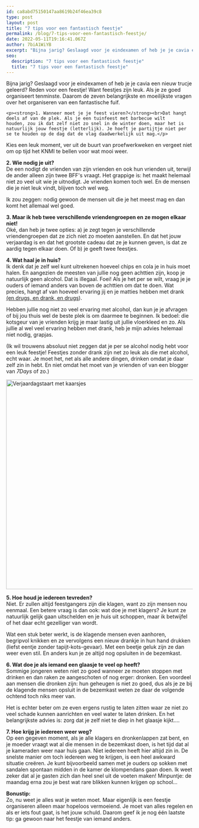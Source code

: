 ```yaml
---
id: ca8abd75150147aa8619b24f46ea39c8
type: post
layout: post
title: "7 tips voor een fantastisch feestje"
permalink: /blog/7-tips-voor-een-fantastisch-feestje/
date: 2022-05-11T19:16:41.067Z
author: 7biA1WiYB
excerpt: "Bijna jarig? Geslaagd voor je eindexamen of heb je je cavia een nieuw trucje geleerd? Reden voor een feestje! Want feestjes zijn leuk. Als je ze goed organiseert tenminste. Daarom de zeven belangrijkste en moeilijkste vragen over het organiseren van een fantastische fuif.   "
seo:
  description: "7 tips voor een fantastisch feestje"
  title: "7 tips voor een fantastisch feestje"
---
```

Bijna jarig? Geslaagd voor je eindexamen of heb je je cavia een nieuw trucje geleerd? Reden voor een feestje! Want feestjes zijn leuk. Als je ze goed organiseert tenminste. Daarom de zeven belangrijkste en moeilijkste vragen over het organiseren van een fantastische fuif.   

    <p><strong>1. Wanneer moet je je feest vieren?</strong><br>Dat hangt deels af van de plek. Als je een tuinfeest met barbecue wilt houden, zou ik dat zelf niet zo snel in de winter doen, maar het is natuurlijk jouw feestje (letterlijk). Je hoeft je partijtje niet per se te houden op de dag dat de vlag daadwerkelijk uit mag.</p>
<p>Kies een leuk moment, ver uit de buurt van proefwerkweken en vergeet niet om op tijd het KNMI te bellen voor wat mooi weer. </p>
<p><strong>2. Wie nodig je uit?</strong><br>De een nodigt de vrienden van zijn vrienden en ook hun vrienden uit, terwijl de ander alleen zijn twee BFF's vraagt. Het grappige is: het maakt helemaal niet zo veel uit wie je uitnodigt. Je vrienden komen toch wel. En de mensen die je niet leuk vindt, blijven toch wel weg.</p>
<p>Ik zou zeggen: nodig gewoon de mensen uit die je het meest mag en dan komt het allemaal wel goed. </p>
<p><strong>3. Maar ik heb twee verschillende vriendengroepen en ze mogen elkaar niet! </strong><br>Oké, dan heb je twee opties: a) je zegt tegen je verschillende vriendengroepen dat ze zich niet zo moeten aanstellen. En dat het jouw verjaardag is en dat het grootste cadeau dat ze je kunnen geven, is dat ze aardig tegen elkaar doen. Of b) je geeft twee feestjes. </p>
<p><strong>4. Wat haal je in huis?</strong><br>Ik denk dat je zelf wel kunt uitrekenen hoeveel chips en cola je in huis moet halen. En aangezien de meesten van jullie nog geen achttien zijn, koop je natuurlijk geen alcohol. Dat is illegaal. Foei! Als je het per se wilt, vraag je je ouders of iemand anders van boven de achttien om dat te doen. Wat precies, hangt af van hoeveel ervaring jij en je matties hebben met drank <a href="https://original.sevendays.nl/drankendrugs">(en drugs, en drank, en drugs</a>). </p>
<p>Hebben jullie nog niet zo veel ervaring met alcohol, dan kun je je afvragen of bij jou thuis wel de beste plek is om daarmee te beginnen. Ik bedoel: die kotsgeur van je vrienden krijg je maar lastig uit jullie vloerkleed en zo. Als jullie al wel veel ervaring hebben met drank, heb je mijn advies helemaal niet nodig, grapjas. </p>
<p>(Ik wil trouwens absoluut niet zeggen dat je per se alcohol nodig hebt voor een leuk feestje! Feestjes zonder drank zijn net zo leuk als die met alcohol, echt waar. Je moet het, net als alle andere dingen, drinken omdat je daar zelf zin in hebt. En niet omdat het moet van je vrienden of van een blogger van <em>7Days </em>of zo.)</p>
<p><div class="media media-element-container media-default"><div id="file-17172" class="file file-image file-image-jpeg">

        
  
  <div class="content">
    <img alt="Verjaardagstaart met kaarsjes" height="566" width="850" class="media-element file-default" data-delta="1" src="https://original.sevendays.nl/sites/default/files/Foto%202_0.jpg">  </div>

  
</div>
</div>
<p><strong>5. Hoe houd je iedereen tevreden?</strong><strong> </strong><br>Niet. Er zullen altijd feestgangers zijn die klagen, want zo zijn mensen nou eenmaal. Een betere vraag is dan ook: wat doe je met klagers? Je kunt ze natuurlijk gelijk gaan uitschelden en je huis uit schoppen, maar ik betwijfel of het daar echt gezelliger van wordt. </p>
<p>Wat een stuk beter werkt, is de klagende mensen even aanhoren, begripvol knikken en ze vervolgens een nieuw drankje in hun hand drukken (liefst eentje zonder tapijt-kots-gevaar). Met een beetje geluk zijn ze dan weer even stil. En anders kun je ze altijd nog opsluiten in de bezemkast. </p>
<p><strong>6. Wat doe je als iemand een glaasje te veel op heeft?</strong><br>Sommige jongeren weten niet zo goed wanneer ze moeten stoppen met drinken en dan raken ze aangeschoten of nog erger: dronken. Een voordeel aan mensen die dronken zijn: hun geheugen is niet zo goed, dus als je ze bij de klagende mensen opsluit in de bezemkast weten ze daar de volgende ochtend toch niks meer van.</p>
<p>Het is echter beter om ze even ergens rustig te laten zitten waar ze niet zo veel schade kunnen aanrichten en veel water te laten drinken. En het belangrijkste advies is: zorg dat je zelf niet te diep in het glaasje kijkt....</p>
<p><strong>7. Hoe krijg je iedereen weer weg?</strong><br>Op een gegeven moment, als je alle klagers en dronkenlappen zat bent, en je moeder vraagt wat al die mensen in de bezemkast doen, is het tijd dat al je kameraden weer naar huis gaan. Niet iedereen heeft hier altijd zin in. De snelste manier om toch iedereen weg te krijgen, is een heel awkward situatie creëren. Je kunt bijvoorbeeld samen met je ouders op sokken met sandalen spontaan midden in de kamer de klompendans gaan doen. Ik weet zeker dat al je gasten zich dan heel snel uit de voeten maken! Minpuntje: de maandag erna zou je best wat rare blikken kunnen krijgen op school...</p>
<p><strong>Bonustip:</strong><br>Zo, nu weet je alles wat je weten moet. Maar eigenlijk is een feestje organiseren alleen maar hopeloos vermoeiend. Je moet van alles regelen en als er iets fout gaat, is het jouw schuld. Daarom geef ik je nog één laatste tip: ga gewoon naar het feestje van iemand anders. </p>  
